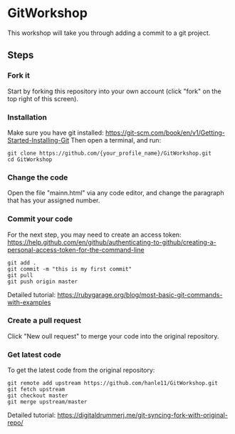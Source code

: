 # GitWorkshop
This workshop will take you through adding a commit to a git project.

## Steps
### Fork it
Start by forking this repository into your own account (click "fork" on the top right of this screen). 

### Installation
Make sure you have git installed: https://git-scm.com/book/en/v1/Getting-Started-Installing-Git
Then open a terminal, and run:
```
git clone https://github.com/{your_profile_name}/GitWorkshop.git
cd GitWorkshop
```

### Change the code
Open the file "mainn.html" via any code editor, and change the paragraph that has your assigned number.

### Commit your code
For the next step, you may need to create an access token: https://help.github.com/en/github/authenticating-to-github/creating-a-personal-access-token-for-the-command-line
```
git add .
git commit -m "this is my first commit"
git pull
git push origin master
```
Detailed tutorial: https://rubygarage.org/blog/most-basic-git-commands-with-examples

### Create a pull request
Click "New oull request" to merge your code into the original repository.

### Get latest code
To get the latest code from the original repository:
```
git remote add upstream https://github.com/hanle11/GitWorkshop.git
git fetch upstream
git checkout master
git merge upstream/master
```

Detailed tutorial: https://digitaldrummerj.me/git-syncing-fork-with-original-repo/

